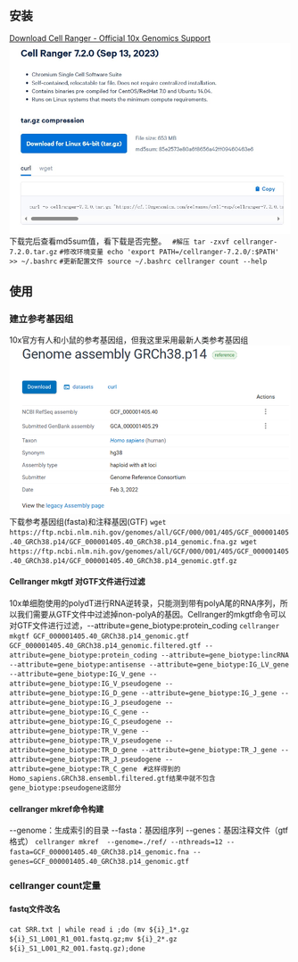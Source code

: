 ## 安装
[Download Cell Ranger - Official 10x Genomics Support](https://www.10xgenomics.com/support/software/cell-ranger/downloads)
![输入图片说明](https://raw.githubusercontent.com/ZYyli/bioinfosoft_pictures/master/imgs/2024-03-12/XAfV8AXbIBQzeil0.jpeg)
下载完后查看md5sum值，看下载是否完整。
`
#解压
tar -zxvf cellranger-7.2.0.tar.gz`
`#修改环境变量
echo 'export PATH=/cellranger-7.2.0/:$PATH' >> ~/.bashrc`
`#更新配置文件
source ~/.bashrc
cellranger count --help
`
## 使用
### 建立参考基因组
10x官方有人和小鼠的参考基因组，但我这里采用最新人类参考基因组
![输入图片说明](https://raw.githubusercontent.com/ZYyli/bioinfosoft_pictures/master/imgs/2024-03-12/iV1bwhDfgivcnMFL.png)
下载参考基因组(fasta)和注释基因(GTF)
`
wget https://ftp.ncbi.nlm.nih.gov/genomes/all/GCF/000/001/405/GCF_000001405.40_GRCh38.p14/GCF_000001405.40_GRCh38.p14_genomic.fna.gz
wget
https://ftp.ncbi.nlm.nih.gov/genomes/all/GCF/000/001/405/GCF_000001405.40_GRCh38.p14/GCF_000001405.40_GRCh38.p14_genomic.gtf.gz
`
#### Cellranger mkgtf 对GTF文件进行过滤
10x单细胞使用的polydT进行RNA逆转录，只能测到带有polyA尾的RNA序列，所以我们需要从GTF文件中过滤掉non-polyA的基因。Cellranger的mkgtf命令可以对GTF文件进行过滤，--attribute=gene_biotype:protein_coding
`cellranger mkgtf GCF_000001405.40_GRCh38.p14_genomic.gtf GCF_000001405.40_GRCh38.p14_genomic.filtered.gtf
              --attribute=gene_biotype:protein_coding
              --attribute=gene_biotype:lincRNA
              --attribute=gene_biotype:antisense
              --attribute=gene_biotype:IG_LV_gene
              --attribute=gene_biotype:IG_V_gene
              --attribute=gene_biotype:IG_V_pseudogene
              --attribute=gene_biotype:IG_D_gene
              --attribute=gene_biotype:IG_J_gene
             --attribute=gene_biotype:IG_J_pseudogene
            --attribute=gene_biotype:IG_C_gene
             --attribute=gene_biotype:IG_C_pseudogene
              --attribute=gene_biotype:TR_V_gene
               --attribute=gene_biotype:TR_V_pseudogene
                --attribute=gene_biotype:TR_D_gene
                 --attribute=gene_biotype:TR_J_gene
              --attribute=gene_biotype:TR_J_pseudogene
              --attribute=gene_biotype:TR_C_gene`
` #这样得到的Homo_sapiens.GRCh38.ensembl.filtered.gtf结果中就不包含gene_biotype:pseudogene这部分`
#### cellranger mkref命令构建
--genome：生成索引的目录
--fasta：基因组序列
--genes：基因注释文件（gtf格式）
`cellranger mkref 
--genome=./ref/
--nthreads=12
--fasta=GCF_000001405.40_GRCh38.p14_genomic.fna
--genes=GCF_000001405.40_GRCh38.p14_genomic.gtf`
### cellranger count定量
#### fastq文件改名
`cat SRR.txt | while read i ;do (mv ${i}_1*.gz ${i}_S1_L001_R1_001.fastq.gz;mv ${i}_2*.gz ${i}_S1_L001_R2_001.fastq.gz);done`
<!--stackedit_data:
eyJoaXN0b3J5IjpbLTExNjQwNDQyMjMsLTUwMTM3NTU2NywtOD
g0OTcwNjU1LDE3MTc4MzI4NTEsLTMxNzQxNzI5MSwtMTQ1MTEw
NTYxMywtMTc1NTQwNzI0MCwtMTc3OTc5NDIzLC0xNjM4NDI3OT
cwLC05OTcwNjQ0NTBdfQ==
-->